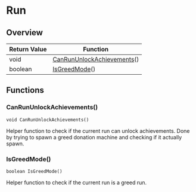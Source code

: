 # Run

## Overview

| Return Value | Function |
| - | - |
| void | [CanRunUnlockAchievements](run.md#canrununlockachievements)() |
| boolean | [IsGreedMode](run.md#isgreedmode)() |

## Functions

### CanRunUnlockAchievements()

`void CanRunUnlockAchievements()`

Helper function to check if the current run can unlock achievements. 
Done by trying to spawn a greed donation machine and checking if it actually spawn. 

### IsGreedMode()

`boolean IsGreedMode()`

Helper function to check if the current run is a greed run. 


